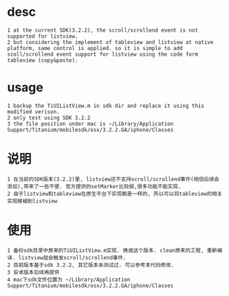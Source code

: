 
desc
================
    1 at the current SDK(3.2.2), the scroll/scrollend event is not supported for listview. 
    2 but considering the implement of tableview and listview at native platform, same control is applied. so it is simple to add scoll/scrollend event support for listview using the code form tableview (copy&paste).
    
usage
================
    1 backup the TiUIListView.m in sdk dir and replace it using this modified verison. 
    2 only test using SDK 3.2.2
    3 the file position under mac is ~/Library/Application Support/Titanium/mobilesdk/osx/3.2.2.GA/iphone/Classes




说明
================
    1 在当前的SDK版本(3.2.2)里, listview还不支持scroll/scrollend事件(相信后续会添加),带来了一些不便. 官方提供的setMarker比较弱,很多功能不能实现.
    2 由于listview和tableview在原生平台下实现都是一样的, 所以可以将tableview的相关实现移植到listview


使用
================
    1 备份sdk目录中原来的TiUIListView.m实现. 换成这个版本. clean原来的工程, 重新编译. listview就会触发scroll/scrollend事件.
    2 目前版本基于sdk 3.2.2, 其它版本未测试过. 可以参考本代码修改.
    3 安卓版本后续再提供
    4 mac下sdk文件位置为 ~/Library/Application Support/Titanium/mobilesdk/osx/3.2.2.GA/iphone/Classes
